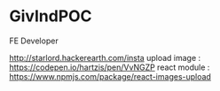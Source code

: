 # GivIndPOC
FE Developer

http://starlord.hackerearth.com/insta
upload image : https://codepen.io/hartzis/pen/VvNGZP
react module : https://www.npmjs.com/package/react-images-upload

